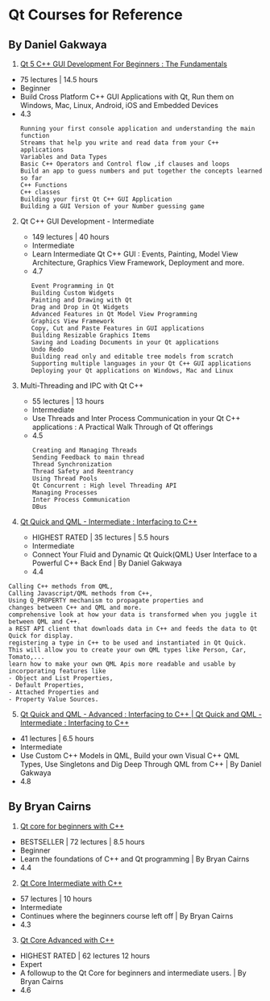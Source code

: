 # Qt Courses for Reference

## By Daniel Gakwaya



 



1. [Qt 5 C++ GUI Development For Beginners : The Fundamentals](https://www.udemy.com/qt-c-gui-tutorial-for-complete-beginners/)
  - 75 lectures | 14.5 hours
  - Beginner
  - Build Cross Platform C++ GUI Applications with Qt, Run them on Windows, Mac, Linux, Android, iOS and Embedded Devices 
  - 4.3 
    ```
    Running your first console application and understanding the main function
    Streams that help you write and read data from your C++ applications
    Variables and Data Types
    Basic C++ Operators and Control flow ,if clauses and loops
    Build an app to guess numbers and put together the concepts learned so far
    C++ Functions
    C++ classes
    Building your first Qt C++ GUI Application
    Building a GUI Version of your Number guessing game
    ```
  
2. Qt C++ GUI Development - Intermediate
   - 149 lectures | 40 hours
   - Intermediate
   - Learn Intermediate Qt C++ GUI : Events, Painting, Model View Architecture, Graphics View Framework, Deployment and more.
   - 4.7 
   ```
      Event Programming in Qt
      Building Custom Widgets
      Painting and Drawing with Qt
      Drag and Drop in Qt Widgets
      Advanced Features in Qt Model View Programming
      Graphics View Framework
      Copy, Cut and Paste Features in GUI applications
      Building Resizable Graphics Items
      Saving and Loading Documents in your Qt applications
      Undo Redo
      Building read only and editable tree models from scratch
      Supporting multiple languages in your Qt C++ GUI applications
      Deploying your Qt applications on Windows, Mac and Linux 
   ```
   
3. Multi-Threading and IPC with Qt C++
   - 55 lectures | 13 hours
   - Intermediate
   - Use Threads and Inter Process Communication in your Qt C++ applications : A Practical Walk Through of Qt offerings
   - 4.5 
      ```
      Creating and Managing Threads
      Sending Feedback to main thread
      Thread Synchronization
      Thread Safety and Reentrancy
      Using Thread Pools
      Qt Concurrent : High level Threading API
      Managing Processes
      Inter Process Communication
      DBus
      ```

4. [Qt Quick and QML - Intermediate : Interfacing to C++](https://www.udemy.com/interfacing-qt-quick-qml-to-cpp-intermediate/)
   - HIGHEST RATED | 35 lectures | 5.5 hours
   - Intermediate
   - Connect Your Fluid and Dynamic Qt Quick(QML) User Interface to a Powerful C++ Back End | By Daniel Gakwaya
   - 4.4
```
Calling C++ methods from QML,
Calling Javascript/QML methods from C++, 
Using Q_PROPERTY mechanism to propagate properties and 
changes between C++ and QML and more.
comprehensive look at how your data is transformed when you juggle it between QML and C++. 
a REST API client that downloads data in C++ and feeds the data to Qt Quick for display. 
registering a type in C++ to be used and instantiated in Qt Quick. 
This will allow you to create your own QML types like Person, Car, Tomato,... 
learn how to make your own QML Apis more readable and usable by incorporating features like 
- Object and List Properties,
- Default Properties, 
- Attached Properties and 
- Property Value Sources.
```

5. [Qt Quick and QML - Advanced : Interfacing to C++ | Qt Quick and QML - Intermediate : Interfacing to C++](https://www.udemy.com/interfacing-qt-quick-qml-to-cpp-advanced/)
  - 41 lectures | 6.5 hours 
  - Intermediate
  - Use Custom C++ Models in QML, Build your own Visual C++ QML Types, Use Singletons and Dig Deep Through QML from C++ | By Daniel Gakwaya
  - 4.8

## By Bryan Cairns
1. [Qt core for beginners with C++](https://www.udemy.com/qt-core-for-beginners/)
  - BESTSELLER | 72 lectures | 8.5 hours
  - Beginner
  - Learn the foundations of C++ and Qt programming | By Bryan Cairns
  - 4.4

2. [Qt Core Intermediate with C++](https://www.udemy.com/qt-core-intermediate/)
  - 57 lectures | 10 hours 
  - Intermediate
  - Continues where the beginners course left off | By Bryan Cairns
  - 4.3

3. [Qt Core Advanced with C++](https://www.udemy.com/qt-core-advanced/)
  - HIGHEST RATED | 62 lectures 12 hours
  - Expert
  - A followup to the Qt Core for beginners and intermediate users. | By Bryan Cairns
  - 4.6
